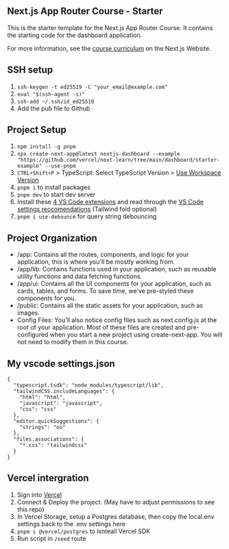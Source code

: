 ## Next.js App Router Course - Starter

This is the starter template for the Next.js App Router Course. It contains the starting code for the dashboard application.

For more information, see the [course curriculum](https://nextjs.org/learn) on the Next.js Website.

## SSH setup

1. `ssh-keygen -t ed25519 -C "your_email@example.com"`
2. `eval "$(ssh-agent -s)"`
3. `ssh-add ~/.ssh/id_ed25519`
4. Add the pub file to Github

## Project Setup

1. `npm install -g pnpm`
2. `npx create-next-app@latest nextjs-dashboard --example "https://github.com/vercel/next-learn/tree/main/dashboard/starter-example" --use-pnpm`
3. `CTRL+Shift+P` > TypeScript: Select TypeScript Version > [Use Workspace Version](https://nextjs.org/docs/app/building-your-application/configuring/typescript#typescript-plugin)
4. `pnpm i` to install packages
5. `pnpm dev` to start dev server
6. Install these [4 VS Code extensions](https://dev.to/kalimahapps/4-vscode-extensions-i-use-for-tailwind-2him) and read through the [VS Code settings reccomendations](https://marketplace.visualstudio.com/items?itemName=bradlc.vscode-tailwindcss) (Tailwind fold optional)
7. `pnpm i use-debounce` for query string debouncing

## Project Organization

- /app: Contains all the routes, components, and logic for your application, this is where you'll be mostly working from.
- /app/lib: Contains functions used in your application, such as reusable utility functions and data fetching functions.
- /app/ui: Contains all the UI components for your application, such as cards, tables, and forms. To save time, we've pre-styled these components for you.
- /public: Contains all the static assets for your application, such as images.
- Config Files: You'll also notice config files such as next.config.js at the root of your application. Most of these files are created and pre-configured when you start a new project using create-next-app. You will not need to modify them in this course.

## My vscode settings.json

```
{
  "typescript.tsdk": "node_modules/typescript/lib",
  "tailwindCSS.includeLanguages": {
    "html": "html",
    "javascript": "javascript",
    "css": "css"
  },
  "editor.quickSuggestions": {
    "strings": "on"
  },
  "files.associations": {
    "*.css": "tailwindcss"
  }
}
```

## Vercel intergration

1. Sign into [Vercel](https://vercel.com/)
2. Connect & Deploy the project. (May have to adjust permissions to see this repo)
3. In Vercel Storage, setup a Postgres database, then copy the local.env settings back to the .env settings here
4. `pnpm i @vercel/postgres` to isnteall Vercel SDK
5. Run script in `/seed` route
